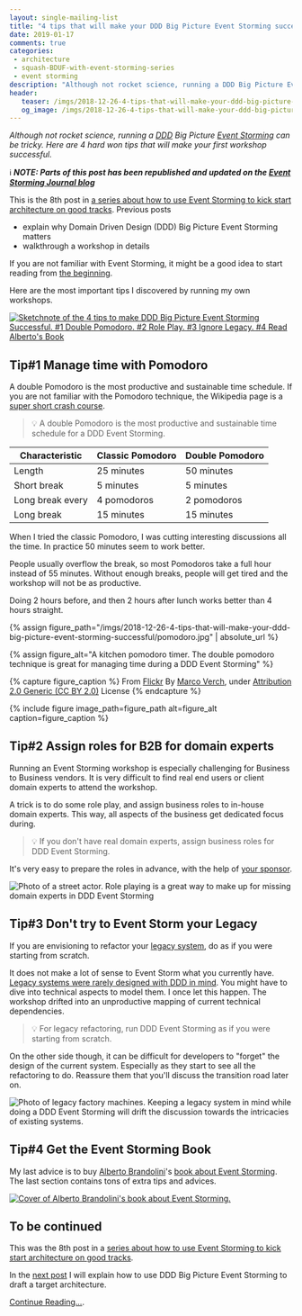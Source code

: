 ```yaml
---
layout: single-mailing-list
title: "4 tips that will make your DDD Big Picture Event Storming successful"
date: 2019-01-17
comments: true
categories:
 - architecture
 - squash-BDUF-with-event-storming-series
 - event storming
description: "Although not rocket science, running a DDD Big Picture Event Storming can be tricky. Here are hard won tips that will make your first workshop successful and bring you closer to a Rough Design Up Front. #1 Manage time with double Pomodoro. #2 Assign roles to play. #3 Ignore your Legacy."
header:
   teaser: /imgs/2018-12-26-4-tips-that-will-make-your-ddd-big-picture-event-storming-successful/4tips-event-storming-teaser.jpeg
   og_image: /imgs/2018-12-26-4-tips-that-will-make-your-ddd-big-picture-event-storming-successful/4tips-event-storming-og.jpeg
---
```

_Although not rocket science, running a [DDD](https://en.wikipedia.org/wiki/Domain-driven_design) Big Picture [Event Storming](https://www.eventstorming.com/) can be tricky. Here are 4 hard won tips that will make your first workshop successful._

ℹ️ _**NOTE: Parts of this post has been republished and updated on the [Event Storming Journal blog](https://www.eventstormingjournal.com/1h-event-storming-book/#7-general-tips)**_

This is the 8th post in [a series about how to use Event Storming to kick start architecture on good tracks](/categories/#squash-bduf-with-event-storming-series). Previous posts

*   explain why Domain Driven Design (DDD) Big Picture Event Storming matters
*   walkthrough a workshop in details

If you are not familiar with Event Storming, it might be a good idea to start reading from [the beginning](/misadventures-with-big-design-up-front/).

Here are the most important tips I discovered by running my own workshops.

[![Sketchnote of the 4 tips to make DDD Big Picture Event Storming Successful. #1 Double Pomodoro. #2 Role Play. #3 Ignore Legacy. #4 Read Alberto's Book]({{site.url}}/imgs/2018-12-26-4-tips-that-will-make-your-ddd-big-picture-event-storming-successful/4tips-event-storming-small.jpeg)]({{site.url}}/imgs/2018-12-26-4-tips-that-will-make-your-ddd-big-picture-event-storming-successful/4tips-event-storming.jpeg)

## Tip#1 Manage time with Pomodoro

A double Pomodoro is the most productive and sustainable time schedule. If you are not familiar with the Pomodoro technique, the Wikipedia page is a [super short crash course](https://en.wikipedia.org/wiki/Pomodoro_Technique).

> 💡 A double Pomodoro is the most productive and sustainable time schedule for a DDD Event Storming.

Characteristic    | Classic Pomodoro | Double Pomodoro 
------------------|------------------|----------------
Length            | 25 minutes       | 50 minutes      
Short break       | 5 minutes        | 5 minutes      
Long break every  | 4 pomodoros      | 2 pomodoros
Long break        | 15 minutes       | 15 minutes      

When I tried the classic Pomodoro, I was cutting interesting discussions all the time. In practice 50 minutes seem to work better.

People usually overflow the break, so most Pomodoros take a full hour instead of 55 minutes. Without enough breaks, people will get tired and the workshop will not be as productive.

Doing 2 hours before, and then 2 hours after lunch works better than 4 hours straight.

{% assign figure_path="/imgs/2018-12-26-4-tips-that-will-make-your-ddd-big-picture-event-storming-successful/pomodoro.jpg" | absolute_url %}
    
{% assign figure_alt="A kitchen pomodoro timer. The double pomodoro technique is great for managing time during a DDD Event Storming" %}
    
{% capture figure_caption %}
From [Flickr](https://www.flickr.com/photos/149561324@N03/37941061684) By [Marco Verch](https://www.flickr.com/photos/149561324@N03/), under [Attribution 2.0 Generic (CC BY 2.0)](https://creativecommons.org/licenses/by/2.0/) License
{% endcapture %}
    
{% include figure image_path=figure_path alt=figure_alt caption=figure_caption %}

## Tip#2 Assign roles for B2B for domain experts

Running an Event Storming workshop is especially challenging for Business to Business vendors. It is very difficult to find real end users or client domain experts to attend the workshop.

A trick is to do some role play, and assign business roles to in-house domain experts. This way, all aspects of the business get dedicated focus during.

> 💡 If you don't have real domain experts, assign business roles for DDD Event Storming.

It's very easy to prepare the roles in advance, with the help of [your sponsor](/how-to-prepare-a-ddd-big-picture-event-storming-workshop/).

![Photo of a street actor. Role playing is a great way to make up for missing domain experts in DDD Event Storming]({{site.url}}/imgs/2018-12-26-4-tips-that-will-make-your-ddd-big-picture-event-storming-successful/actor.jpg)

## Tip#3 Don't try to Event Storm your Legacy

If you are envisioning to refactor your [legacy system](https://en.wikipedia.org/wiki/Legacy_system), do as if you were starting from scratch.

It does not make a lot of sense to Event Storm what you currently have. [Legacy systems were rarely designed with DDD in mind](/software-is-like-writing-and-revising-a-giant-book/). You might have to dive into technical aspects to model them. I once let this happen. The workshop drifted into an unproductive mapping of current technical dependencies.

> 💡 For legacy refactoring, run DDD Event Storming as if you were starting from scratch.

On the other side though, it can be difficult for developers to "forget" the design of the current system. Especially as they start to see all the refactoring to do. Reassure them that you'll discuss the transition road later on.

![Photo of legacy factory machines. Keeping a legacy system in mind while doing a DDD Event Storming will drift the discussion towards the intricacies of existing systems.]({{site.url}}/imgs/2018-12-26-4-tips-that-will-make-your-ddd-big-picture-event-storming-successful/legacy-factory.jpg)

## Tip#4 Get the Event Storming Book

My last advice is to buy [Alberto Brandolini](https://twitter.com/ziobrando)'s [book about Event Storming](https://leanpub.com/introducing_eventstorming). The last section contains tons of extra tips and advices.

[![Cover of Alberto Brandolini's book about Event Storming.]({{site.url}}/imgs/2018-12-26-4-tips-that-will-make-your-ddd-big-picture-event-storming-successful/event-storming-cover.jpeg)](https://leanpub.com/introducing_eventstorming)

## To be continued

This was the 8th post in a [series about how to use Event Storming to kick start architecture on good tracks](/categories/#squash-bduf-with-event-storming-series).

In the [next post](/drafting-a-functional-architecture-vision-with-ddd-event-storming-part-1/) I will explain how to use DDD Big Picture Event Storming to draft a target architecture.

[Continue Reading...](/drafting-a-functional-architecture-vision-with-ddd-event-storming-part-1/).
